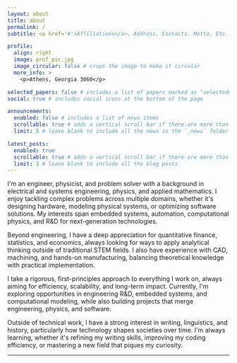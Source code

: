 ```yaml
---
layout: about
title: about
permalink: /
subtitle: <a href='#'>Affiliations</a>. Address. Contacts. Motto. Etc.

profile:
  align: right
  image: prof_pic.jpg
  image_circular: false # crops the image to make it circular
  more_info: >
    <p>Athens, Georgia 3060</p>

selected_papers: false # includes a list of papers marked as "selected={true}"
social: true # includes social icons at the bottom of the page

announcements:
  enabled: false # includes a list of news items
  scrollable: true # adds a vertical scroll bar if there are more than 3 news items
  limit: 5 # leave blank to include all the news in the `_news` folder

latest_posts:
  enabled: true
  scrollable: true # adds a vertical scroll bar if there are more than 3 new posts items
  limit: 3 # leave blank to include all the blog posts
---
```


I'm an engineer, physicist, and problem solver with a background in electrical and systems engineering, physics, and applied mathematics. I enjoy tackling complex problems across multiple domains, whether it's designing hardware, modeling physical systems, or optimizing software solutions. My interests span embedded systems, automation, computational physics, and R&D for next-generation technologies.

Beyond engineering, I have a deep appreciation for quantitative finance, statistics, and economics, always looking for ways to apply analytical thinking outside of traditional STEM fields. I also have experience with CAD, machining, and hands-on manufacturing, balancing theoretical knowledge with practical implementation.

I take a rigorous, first-principles approach to everything I work on, always aiming for efficiency, scalability, and long-term impact. Currently, I'm exploring opportunities in engineering R&D, embedded systems, and computational modeling, while also building projects that merge engineering, physics, and software.

Outside of technical work, I have a strong interest in writing, linguistics, and history, particularly how technology shapes societies over time. I'm always learning, whether it's refining my writing skills, improving my coding efficiency, or mastering a new field that piques my curiosity.

---
